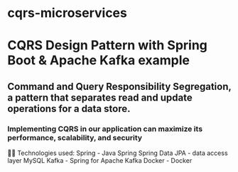# cqrs-microservices

# CQRS Design Pattern with Spring Boot &amp; Apache Kafka example
## Command and Query Responsibility Segregation, a pattern that separates read and update operations for a data store. 
### Implementing CQRS in our application can maximize its performance, scalability, and security

👨‍💻 Technologies used:
Spring - Java Spring
Spring Data JPA - data access layer
MySQL
Kafka - Spring for Apache Kafka
Docker - Docker
